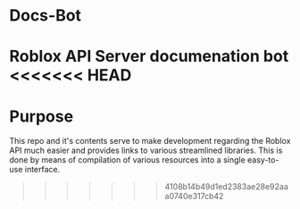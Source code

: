 # Docs-Bot
Roblox API Server documenation bot
<<<<<<< HEAD
=======

# Purpose
This repo and it's contents serve to make development regarding the Roblox API
much easier and provides links to various streamlined libraries. This is done
by means of compilation of various resources into a single easy-to-use interface.
>>>>>>> 4108b14b49d1ed2383ae28e92aaa0740e317cb42
